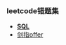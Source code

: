 ###  **leetcode错题集** 




-  **[SQL](https://gitee.com/cz934892958/leetcode-error-set/blob/master/SQL.md)** 
- [剑指offer](https://gitee.com/cz934892958/leetcode-error-set/blob/master/%E5%89%91%E6%8C%87offer.md)